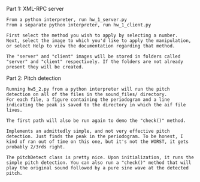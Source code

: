 Part 1: XML-RPC server

	From a python interpreter, run hw_1_server.py
	From a separate python interpreter, run hw_1_client.py

	First select the method you wish to apply by selecting a number.
	Next, select the image to which you'd like to apply the manipulation, or select Help to view the documentation regarding that method.

	The "server" and "client" images will be stored in folders called "server" and "client" respectively. If the folders are not already present they will be created.


Part 2: Pitch detection

	Running hw5_2.py from a python interpreter will run the pitch detection on all of the files in the sound_files/ directory.
	For each file, a figure containing the periodogram and a line indicating the peak is saved to the directory in which the aif file lives.

	The first path will also be run again to demo the "check()" method.

	Implements an admittedly simple, and not very effective pitch detection. Just finds the peak in the periodogram. To be honest, I kind of ran out of time on this one, but it's not the WORST, it gets probably 2/3rds right.

	The pitchDetect class is pretty nice. Upon initialization, it runs the simple pitch detection. You can also run a "check()" method that will play the original sound followed by a pure sine wave at the detected pitch.
